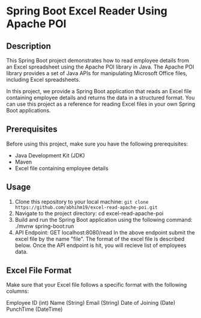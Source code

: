 # Spring Boot Excel Reader Using Apache POI

## Description

This Spring Boot project demonstrates how to read employee details from an Excel spreadsheet using the Apache POI library in Java. The Apache POI library provides a set of Java APIs for manipulating Microsoft Office files, including Excel spreadsheets.

In this project, we provide a Spring Boot application that reads an Excel file containing employee details and returns the data in a structured format. You can use this project as a reference for reading Excel files in your own Spring Boot applications.

## Prerequisites

Before using this project, make sure you have the following prerequisites:

- Java Development Kit (JDK)
- Maven
- Excel file containing employee details

## Usage

1. Clone this repository to your local machine:
    ```git clone https://github.com/abhihm19/excel-read-apache-poi.git```
2. Navigate to the project directory:
   cd excel-read-apache-poi
3. Build and run the Spring Boot application using the following command:
   ./mvnw spring-boot:run
4. API Endpoint:
   GET localhost:8080/read
In the above endpoint submit the excel file by the name "file". The format of the excel file is described below. Once the API endpoint is hit, you will recieve list of employees data.

## Excel File Format
Make sure that your Excel file follows a specific format with the following columns:

Employee ID (int)
Name (String)
Email (String)
Date of Joining (Date)
PunchTime (DateTime)




